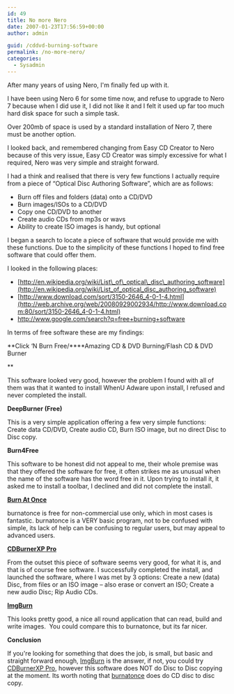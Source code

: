 ```yaml
---
id: 49
title: No more Nero
date: 2007-01-23T17:56:59+00:00
author: admin

guid: /cddvd-burning-software
permalink: /no-more-nero/
categories:
  - Sysadmin
---
```

<p class="lead">
  After many years of using Nero, I'm finally fed up with it.
</p>

I have been using Nero 6 for some time now, and refuse to upgrade to Nero 7 because when I did use it, I did not like it and I felt it used up far too much hard disk space for such a simple task.

Over 200mb of space is used by a standard installation of Nero 7, there must be another option.

I looked back, and remembered changing from Easy CD Creator to Nero because of this very issue, Easy CD Creator was simply excessive for what I required, Nero was very simple and straight forward.

<!--more-->I had a think and realised that there is very few functions I actually require from a piece of &#8220;Optical Disc Authoring Software&#8221;, which are as follows:

  * Burn off files and folders (data) onto a CD/DVD
  * Burn images/ISOs to a CD/DVD
  * Copy one CD/DVD to another
  * Create audio CDs from mp3s or wavs
  * Ability to create ISO images is handy, but optional

I began a search to locate a piece of software that would provide me with these functions. Due to the simplicity of these functions I hoped to find free software that could offer them.

I looked in the following places:

  *  [http://en.wikipedia.org/wiki/List\_of\_optical\_disc\_authoring_software](http://en.wikipedia.org/wiki/List_of_optical_disc_authoring_software)
  * [http://www.download.com/sort/3150-2646_4-0-1-4.html](http://web.archive.org/web/20080929002934/http://www.download.com:80/sort/3150-2646_4-0-1-4.html)
  * <http://www.google.com/search?q=free+burning+software>

In terms of free software these are my findings:

**Click &#8216;N Burn Free/****Amazing CD & DVD Burning/Flash CD & DVD Burner
  
** 

This software looked very good, however the problem I found with all of them was that it wanted to install WhenU Adware upon install, I refused and never completed the install.

**DeepBurner (Free)**

This is a very simple application offering a few very simple functions: Create data CD/DVD, Create audio CD, Burn ISO image, but no direct Disc to Disc copy.

**Burn4Free**

This software to be honest did not appeal to me, their whole premise was that they offered the software for free, it often strikes me as unusual when the name of the software has the word free in it. Upon trying to install it, it asked me to install a toolbar, I declined and did not complete the install.

[**Burn At Once**](http://www.burnatonce.com/)

burnatonce is free for non-commercial use only, which in most cases is fantastic. burnatonce is a VERY basic program, not to be confused with simple, its lack of help can be confusing to regular users, but may appeal to advanced users.

[**CDBurnerXP Pro**](http://www.cdburnerxp.se/)

From the outset this piece of software seems very good, for what it is, and that is of course free software. I successfully completed the install, and launched the software, where I was met by 3 options: Create a new (data) Disc, from files or an ISO image &#8211; also erase or convert an ISO; Create a new audio Disc; Rip Audio CDs.

[**ImgBurn**](http://www.imgburn.com/)

This looks pretty good, a nice all round application that can read, build and write images.  You could compare this to burnatonce, but its far nicer.

**Conclusion**

If you're looking for something that does the job, is small, but basic and straight forward enough, [ImgBurn](http://www.imgburn.com/) is the answer, if not, you could try [CDBurnerXP Pro](http://www.cdburnerxp.se/), however this software does NOT do Disc to Disc copying at the moment. Its worth noting that [burnatonce](http://www.burnatonce.com/) does do CD disc to disc copy.